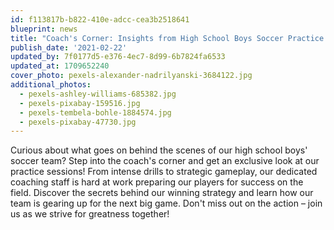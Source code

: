 ```yaml
---
id: f113817b-b822-410e-adcc-cea3b2518641
blueprint: news
title: "Coach's Corner: Insights from High School Boys Soccer Practice Sessions"
publish_date: '2021-02-22'
updated_by: 7f0177d5-e376-4ec7-8d99-6b7824fa6533
updated_at: 1709652240
cover_photo: pexels-alexander-nadrilyanski-3684122.jpg
additional_photos:
  - pexels-ashley-williams-685382.jpg
  - pexels-pixabay-159516.jpg
  - pexels-tembela-bohle-1884574.jpg
  - pexels-pixabay-47730.jpg
---
```

Curious about what goes on behind the scenes of our high school boys' soccer team? Step into the coach's corner and get an exclusive look at our practice sessions! From intense drills to strategic gameplay, our dedicated coaching staff is hard at work preparing our players for success on the field. Discover the secrets behind our winning strategy and learn how our team is gearing up for the next big game. Don't miss out on the action – join us as we strive for greatness together!